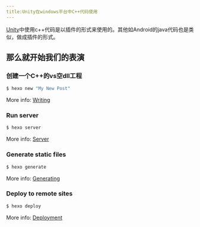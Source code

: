 ```yaml
---
title:Unity在windows平台中C++代码使用
---
```

[Unity](https://unity3d.com/)中使用c++代码是以插件的形式来使用的。其他如Android的java代码也是类似，做成插件的形式。

## 那么就开始我们的表演

### 创建一个C++的vs空dll工程

``` bash
$ hexo new "My New Post"
```

More info: [Writing](https://hexo.io/docs/writing.html)

### Run server

``` bash
$ hexo server
```

More info: [Server](https://hexo.io/docs/server.html)

### Generate static files

``` bash
$ hexo generate
```

More info: [Generating](https://hexo.io/docs/generating.html)

### Deploy to remote sites

``` bash
$ hexo deploy
```

More info: [Deployment](https://hexo.io/docs/deployment.html)
